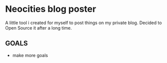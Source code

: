 # Neocities blog poster
A little tool i created for myself to post things on my private blog. Decided to Open Source it after a long time.  
## GOALS
- make more goals
